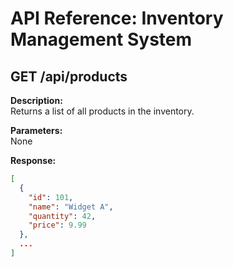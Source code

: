 # API Reference: Inventory Management System

## GET /api/products

**Description:**  
Returns a list of all products in the inventory.

**Parameters:**  
None

**Response:**
```json
[
  {
    "id": 101,
    "name": "Widget A",
    "quantity": 42,
    "price": 9.99
  },
  ...
]
